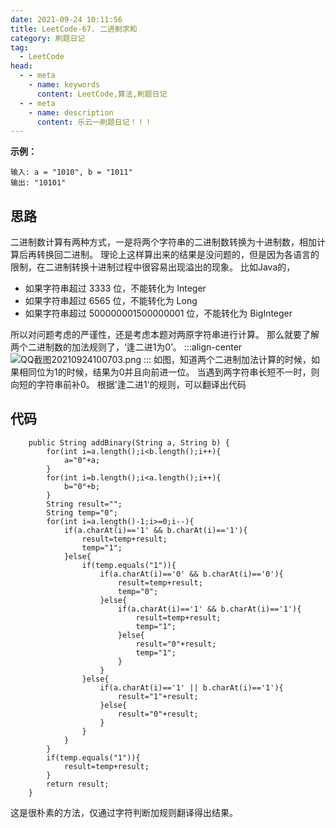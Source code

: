 ```yaml
---
date: 2021-09-24 10:11:56
title: LeetCode-67. 二进制求和
category: 刷题日记
tag:
  - LeetCode
head:
  - - meta
    - name: keywords
      content: LeetCode,算法,刷题日记
  - - meta
    - name: description
      content: 乐云一刷题日记！！！
---
```

**示例：**
```
输入: a = "1010", b = "1011"
输出: "10101"
```
## 思路
二进制数计算有两种方式，一是将两个字符串的二进制数转换为十进制数，相加计算后再转换回二进制。
理论上这样算出来的结果是没问题的，但是因为各语言的限制，在二进制转换十进制过程中很容易出现溢出的现象。
比如Java的，
- 如果字符串超过 3333 位，不能转化为 Integer
- 如果字符串超过 6565 位，不能转化为 Long
- 如果字符串超过 500000001500000001 位，不能转化为 BigInteger

所以对问题考虑的严谨性，还是考虑本题对两原字符串进行计算。
那么就要了解两个二进制数的加法规则了，‘逢二进1为0’。
:::align-center
![QQ截图20210924100703.png](https://www.leyuna.xyz/image/2021-09-24/QQ截图20210924100703.png)
:::
如图，知道两个二进制加法计算的时候，如果相同位为1的时候，结果为0并且向前进一位。
当遇到两字符串长短不一时，则向短的字符串前补0。
根据'逢二进1'的规则，可以翻译出代码
## 代码
```
    public String addBinary(String a, String b) {
        for(int i=a.length();i<b.length();i++){
            a="0"+a;
        }
        for(int i=b.length();i<a.length();i++){
            b="0"+b;
        }
        String result="";
        String temp="0";
        for(int i=a.length()-1;i>=0;i--){
            if(a.charAt(i)=='1' && b.charAt(i)=='1'){
                result=temp+result;
                temp="1";
            }else{
                if(temp.equals("1")){
                    if(a.charAt(i)=='0' && b.charAt(i)=='0'){
                        result=temp+result;
                        temp="0";
                    }else{
                        if(a.charAt(i)=='1' && b.charAt(i)=='1'){
                            result=temp+result;
                            temp="1";
                        }else{
                            result="0"+result;
                            temp="1";
                        }
                    }
                }else{
                    if(a.charAt(i)=='1' || b.charAt(i)=='1'){
                        result="1"+result;
                    }else{
                        result="0"+result;
                    }
                }
            }
        }
        if(temp.equals("1")){
            result=temp+result;
        }
        return result;
    }
```
这是很朴素的方法，仅通过字符判断加规则翻译得出结果。

